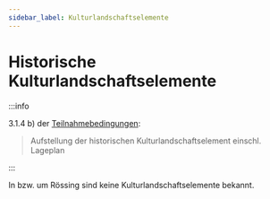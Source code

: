 ```yaml
---
sidebar_label: Kulturlandschaftselemente
---
```


# Historische Kulturlandschaftselemente

:::info

3.1.4 b) der [Teilnahmebedingungen](/teilnahmebedingungen.pdf):

> Aufstellung der historischen Kulturlandschaftselement einschl. Lageplan

:::

In bzw. um Rössing sind keine Kulturlandschaftselemente bekannt.
